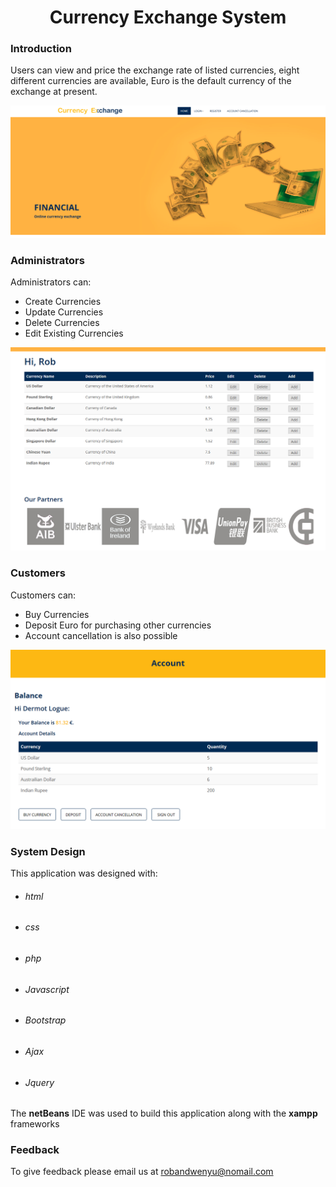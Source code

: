 <h1 align="center">Currency Exchange System</h1>

### Introduction
Users can view and price the exchange rate of listed currencies, eight different currencies are available, Euro is the default currency of the exchange at present.

![alttext](/READMEimages/currencyExchange1.PNG)
### Administrators
Administrators can:
* Create Currencies
* Update Currencies
* Delete Currencies
* Edit Existing Currencies

![alttext](/READMEimages/adminAccount.PNG)

### Customers
Customers can:
* Buy Currencies
* Deposit Euro for purchasing other currencies
* Account cancellation is also possible 

![alttext](/READMEimages/userAccount.PNG)

### System Design
This application was designed with:
* ###### html
* ###### css
* ###### php
* ###### Javascript
* ###### Bootstrap
* ###### Ajax
* ###### Jquery

The <b>netBeans</b> IDE was used to build this application along with the <b>xampp</b> frameworks

### Feedback
To give feedback please email us at robandwenyu@nomail.com
